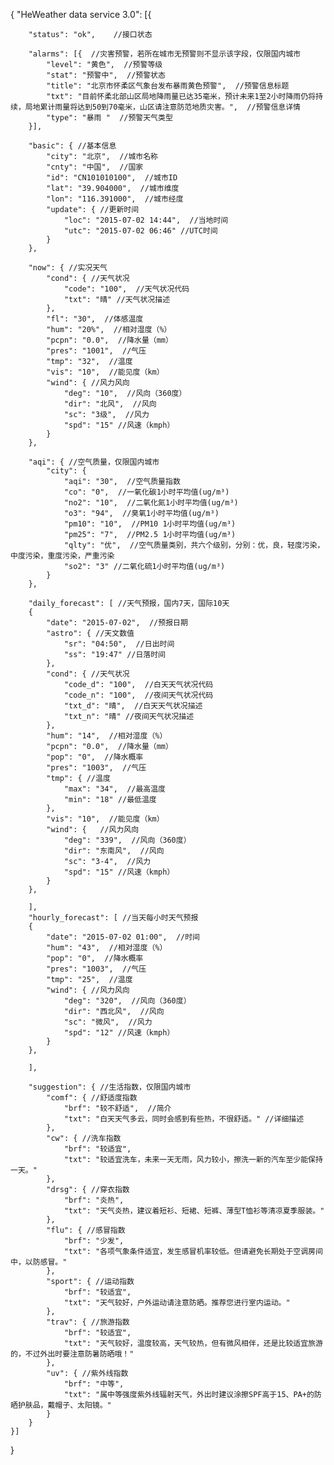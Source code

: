 {
    "HeWeather data service 3.0": [{

        "status": "ok",    //接口状态

        "alarms": [{  //灾害预警，若所在城市无预警则不显示该字段，仅限国内城市
            "level": "黄色",  //预警等级
            "stat": "预警中",  //预警状态
            "title": "北京市怀柔区气象台发布暴雨黄色预警",  //预警信息标题
            "txt": "目前怀柔北部山区局地降雨量已达35毫米，预计未来1至2小时降雨仍将持续，局地累计雨量将达到50到70毫米，山区请注意防范地质灾害。",  //预警信息详情
            "type": "暴雨 "  //预警天气类型
        }],

        "basic": { //基本信息
            "city": "北京",  //城市名称
            "cnty": "中国",  //国家
            "id": "CN101010100",  //城市ID
            "lat": "39.904000",  //城市维度
            "lon": "116.391000",  //城市经度
            "update": { //更新时间
                "loc": "2015-07-02 14:44",  //当地时间
                "utc": "2015-07-02 06:46" //UTC时间
            }
        },

        "now": { //实况天气
            "cond": { //天气状况
                "code": "100",  //天气状况代码
                "txt": "晴" //天气状况描述
            },
            "fl": "30",  //体感温度
            "hum": "20%",  //相对湿度（%）
            "pcpn": "0.0",  //降水量（mm）
            "pres": "1001",  //气压
            "tmp": "32",  //温度
            "vis": "10",  //能见度（km）
            "wind": { //风力风向
                "deg": "10",  //风向（360度）
                "dir": "北风",  //风向
                "sc": "3级",  //风力
                "spd": "15" //风速（kmph）
            }
        },

        "aqi": { //空气质量，仅限国内城市
            "city": {
                "aqi": "30",  //空气质量指数
                "co": "0",  //一氧化碳1小时平均值(ug/m³)
                "no2": "10",  //二氧化氮1小时平均值(ug/m³)
                "o3": "94",  //臭氧1小时平均值(ug/m³)
                "pm10": "10",  //PM10 1小时平均值(ug/m³)
                "pm25": "7",  //PM2.5 1小时平均值(ug/m³)
                "qlty": "优",  //空气质量类别，共六个级别，分别：优，良，轻度污染，中度污染，重度污染，严重污染
                "so2": "3" //二氧化硫1小时平均值(ug/m³)
            }
        },

        "daily_forecast": [ //天气预报，国内7天，国际10天
        {
            "date": "2015-07-02",  //预报日期
            "astro": { //天文数值
                "sr": "04:50",  //日出时间
                "ss": "19:47" //日落时间
            },
            "cond": { //天气状况
                "code_d": "100",  //白天天气状况代码
                "code_n": "100",  //夜间天气状况代码
                "txt_d": "晴",  //白天天气状况描述
                "txt_n": "晴" //夜间天气状况描述
            },
            "hum": "14",  //相对湿度（%）
            "pcpn": "0.0",  //降水量（mm）
            "pop": "0",  //降水概率
            "pres": "1003",  //气压
            "tmp": { //温度
                "max": "34",  //最高温度
                "min": "18" //最低温度
            },
            "vis": "10",  //能见度（km）
            "wind": {   //风力风向
                "deg": "339",  //风向（360度）
                "dir": "东南风",  //风向
                "sc": "3-4",  //风力
                "spd": "15" //风速（kmph）
            }
        },
       
        ],
        "hourly_forecast": [ //当天每小时天气预报
        {
            "date": "2015-07-02 01:00",  //时间
            "hum": "43",  //相对湿度（%）
            "pop": "0",  //降水概率
            "pres": "1003",  //气压
            "tmp": "25",  //温度
            "wind": { //风力风向
                "deg": "320",  //风向（360度）
                "dir": "西北风",  //风向
                "sc": "微风",  //风力
                "spd": "12" //风速（kmph）
            }
        },

        ],

        "suggestion": { //生活指数，仅限国内城市
            "comf": { //舒适度指数
                "brf": "较不舒适",  //简介
                "txt": "白天天气多云，同时会感到有些热，不很舒适。" //详细描述
            },
            "cw": { //洗车指数
                "brf": "较适宜",
                "txt": "较适宜洗车，未来一天无雨，风力较小，擦洗一新的汽车至少能保持一天。"
            },
            "drsg": { //穿衣指数
                "brf": "炎热",
                "txt": "天气炎热，建议着短衫、短裙、短裤、薄型T恤衫等清凉夏季服装。"
            },
            "flu": { //感冒指数
                "brf": "少发",
                "txt": "各项气象条件适宜，发生感冒机率较低。但请避免长期处于空调房间中，以防感冒。"
            },
            "sport": { //运动指数
                "brf": "较适宜",
                "txt": "天气较好，户外运动请注意防晒。推荐您进行室内运动。"
            },
            "trav": { //旅游指数
                "brf": "较适宜",
                "txt": "天气较好，温度较高，天气较热，但有微风相伴，还是比较适宜旅游的，不过外出时要注意防暑防晒哦！"
            },
            "uv": { //紫外线指数
                "brf": "中等",
                "txt": "属中等强度紫外线辐射天气，外出时建议涂擦SPF高于15、PA+的防晒护肤品，戴帽子、太阳镜。"
            }
        }
    }]
}
